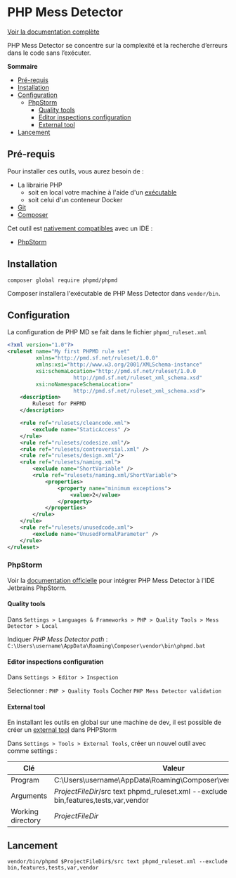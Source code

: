 # PHP Mess Detector

[Voir la documentation complète](https://github.com/phpmd/phpmd)

PHP Mess Detector se concentre sur la complexité et la recherche d’erreurs dans le code sans l’exécuter.

**Sommaire**

- [Pré-requis](#pre-requis)
- [Installation](#installation)
- [Configuration](#configuration)
    - [PhpStorm](#phpstorm)
      - [Quality tools](#quality-tools)
      - [Editor inspections configuration](#editor-inspections-configuration)
      - [External tool](#external-tool)
- [Lancement](#lancement)

## Pré-requis

Pour installer ces outils, vous aurez besoin de :
- La librairie PHP
    - soit en local votre machine à l'aide d'un [exécutable](https://www.php.net/downloads.php)
    - soit celui d'un conteneur Docker
- [Git](https://git-scm.com/)
- [Composer](https://getcomposer.org/)

Cet outil est [nativement compatibles](https://www.jetbrains.com/help/phpstorm/php-code-quality-tools.html) avec un IDE :
- [PhpStorm](https://www.jetbrains.com/phpstorm/)

## Installation

``` shell
composer global require phpmd/phpmd
```

Composer installera l'exécutable de PHP Mess Detector dans `vendor/bin`.

## Configuration

La configuration de PHP MD se fait dans le fichier `phpmd_ruleset.xml`

``` xml
<?xml version="1.0"?>
<ruleset name="My first PHPMD rule set"
         xmlns="http://pmd.sf.net/ruleset/1.0.0"
         xmlns:xsi="http://www.w3.org/2001/XMLSchema-instance"
         xsi:schemaLocation="http://pmd.sf.net/ruleset/1.0.0
                     http://pmd.sf.net/ruleset_xml_schema.xsd"
         xsi:noNamespaceSchemaLocation="
                     http://pmd.sf.net/ruleset_xml_schema.xsd">
    <description>
        Ruleset for PHPMD
    </description>

    <rule ref="rulesets/cleancode.xml">
        <exclude name="StaticAccess" />
    </rule>
    <rule ref="rulesets/codesize.xml"/>
    <rule ref="rulesets/controversial.xml" />
    <rule ref="rulesets/design.xml"/>
    <rule ref="rulesets/naming.xml">
        <exclude name="ShortVariable" />
        <rule ref="rulesets/naming.xml/ShortVariable">
            <properties>
                <property name="minimum exceptions">
                    <value>2</value>
                </property>
            </properties>
        </rule>
    </rule>
    <rule ref="rulesets/unusedcode.xml">
        <exclude name="UnusedFormalParameter" />
    </rule>
</ruleset>
```

### PhpStorm

Voir la [documentation officielle](https://www.jetbrains.com/help/phpstorm/using-php-mess-detector.html) pour intégrer PHP Mess Detector à l'IDE Jetbrains PhpStorm.

#### Quality tools

Dans `Settings > Languages & Frameworks > PHP > Quality Tools > Mess Detector > Local`

Indiquer *PHP Mess Detector path* : `C:\Users\username\AppData\Roaming\Composer\vendor\bin\phpmd.bat`

#### Editor inspections configuration

Dans `Settings > Editor > Inspection`

Selectionner : `PHP > Quality Tools`
Cocher `PHP Mess Detector validation`

#### External tool

En installant les outils en global sur une machine de dev, il est possible de créer un [external tool](https://www.jetbrains.com/help/phpstorm/settings-tools-external-tools.html) dans PHPStorm

Dans `Settings > Tools > External Tools`, créer un nouvel outil avec comme settings :

| Clé | Valeur |
| ------ | ------ |
| Program | C:\Users\username\AppData\Roaming\Composer\vendor\bin\phpmd.bat |
| Arguments | $ProjectFileDir$/src text phpmd_ruleset.xml --exclude bin,features,tests,var,vendor |
| Working directory | $ProjectFileDir$ |

## Lancement

``` shell
vendor/bin/phpmd $ProjectFileDir$/src text phpmd_ruleset.xml --exclude bin,features,tests,var,vendor
```
